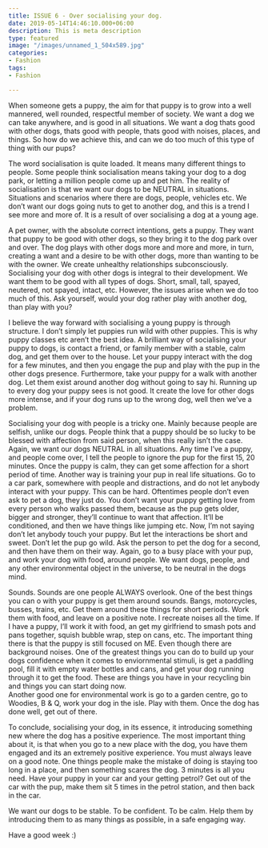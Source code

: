 ```yaml
---
title: ISSUE 6 - Over socialising your dog.
date: 2019-05-14T14:46:10.000+06:00
description: This is meta description
type: featured
image: "/images/unnamed_1_504x589.jpg"
categories:
- Fashion
tags:
- Fashion

---
```

When someone gets a puppy, the aim for that puppy is to grow into a well mannered, well rounded, respectful member of society. We want a dog we can take anywhere, and is good in all situations. We want a dog thats good with other dogs, thats good with people, thats good with noises, places, and things. So how do we achieve this, and can we do too much of this type of thing with our pups?

The word socialisation is quite loaded. It means many different things to people. Some people think socialisation means taking your dog to a dog park, or letting a million people come up and pet him. The reality of socialisation is that we want our dogs to be NEUTRAL in situations. Situations and scenarios where there are dogs, people, vehicles etc. We don’t want our dogs going nuts to get to another dog, and this is a trend I see more and more of. It is a result of over socialising a dog at a young age.

A pet owner, with the absolute correct intentions, gets a puppy. They want that puppy to be good with other dogs, so they bring it to the dog park over and over. The dog plays with other dogs more and more and more, in turn, creating a want and a desire to be with other dogs, more than wanting to be with the owner. We create unhealthy relationships subconsciously. Socialising your dog with other dogs is integral to their development. We want them to be good with all types of dogs. Short, small, tall, spayed, neutered, not spayed, intact, etc. However, the issues arise when we do too much of this. Ask yourself, would your dog rather play with another dog, than play with you?

I believe the way forward with socialising a young puppy is through structure. I don’t simply let puppies run wild with other puppies. This is why puppy classes etc aren’t the best idea. A brilliant way of socialising your puppy to dogs, is contact a friend, or family member with a stable, calm dog, and get them over to the house. Let your puppy interact with the dog for a few minutes, and then you engage the pup and play with the pup in the other dogs presence. Furthermore, take your puppy for a walk with another dog. Let them exist around another dog without going to say hi. Running up to every dog your puppy sees is not good. It create the love for other dogs more intense, and if your dog runs up to the wrong dog, well then we’ve a problem.

Socialising your dog with people is a tricky one. Mainly because people are selfish, unlike our dogs. People think that a puppy should be so lucky to be blessed with affection from said person, when this really isn’t the case. Again, we want our dogs NEUTRAL in all situations. Any time I’ve a puppy, and people come over, I tell the people to ignore the pup for the first 15, 20 minutes. Once the puppy is calm, they can get some affection for a short period of time. Another way is training your pup in real life situations. Go to a car park, somewhere with people and distractions, and do not let anybody interact with your puppy. This can be hard. Oftentimes people don’t even ask to pet a dog, they just do. You don’t want your puppy getting love from every person who walks passed them, because as the pup gets older, bigger and stronger, they’ll continue to want that affection. It’ll be conditioned, and then we have things like jumping etc. Now, I’m not saying don’t let anybody touch your puppy. But let the interactions be short and sweet. Don’t let the pup go wild. Ask the person to pet the dog for a second, and then have them on their way. Again, go to a busy place with your pup, and work your dog with food, around people. We want dogs, people, and any other environmental object in the universe, to be neutral in the dogs mind.

Sounds. Sounds are one people ALWAYS overlook. One of the best things you can o with your puppy is get them around sounds. Bangs, motorcycles, busses, trains, etc. Get them around these things for short periods. Work them with food, and leave on a positive note. I recreate noises all the time. If I have a puppy, I’ll work it with food, an get my girlfriend to smash pots and pans together, squish bubble wrap, step on cans, etc. The important thing there is that the puppy is still focused on ME. Even though there are background noises. One of the greatest things you can do to build up your dogs confidence when it comes to enviornmental stimuli, is get a paddling pool, fill it with empty water bottles and cans, and get your dog running through it to get the food. These are things you have in your recycling bin and things you can start doing now.  
Another good one for environmental work is go to a garden centre, go to Woodies, B & Q, work your dog in the isle. Play with them. Once the dog has done well, get out of there.

To conclude, socialising your dog, in its essence, it introducing something new where the dog has a positive experience. The most important thing about it, is that when you go to a new place with the dog, you have them engaged and its an extremely positive experience. You must always leave on a good note. One things people make the mistake of doing is staying too long in a place, and then something scares the dog. 3 minutes is all you need. Have your puppy in your car and your getting petrol? Get out of the car with the pup, make them sit 5 times in the petrol station, and then back in the car.

We want our dogs to be stable. To be confident. To be calm. Help them by introducing them to as many things as possible, in a safe engaging way.

Have a good week :)